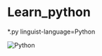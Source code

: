 # Learn_python
*.py linguist-language=Python

![Python](https://img.shields.io/badge/language-Python-blue)
